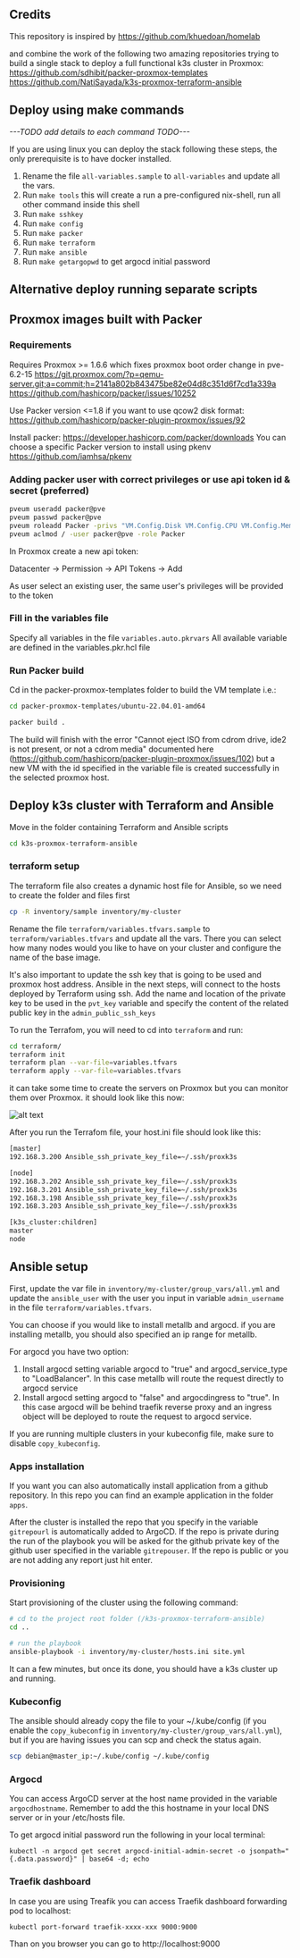 ## Credits
This repository is inspired by https://github.com/khuedoan/homelab

and combine the work of the following two amazing repositories trying to build a single stack to deploy a full functional k3s cluster in Proxmox: 
https://github.com/sdhibit/packer-proxmox-templates
https://github.com/NatiSayada/k3s-proxmox-terraform-ansible

## Deploy using make commands
*---TODO add details to each command TODO---*

If you are using linux you can deploy the stack following these steps, the only prerequisite is to have docker installed.

1. Rename the file `all-variables.sample` to `all-variables` and update all the vars. 
2. Run `make tools` this will create a run a pre-configured nix-shell, run all other command inside this shell
3. Run `make sshkey`
4. Run `make config`
5. Run `make packer`
6. Run `make terraform` 
7. Run `make ansible` 
9. Run `make getargopwd` to get argocd initial password 

## Alternative deploy running separate scripts

## Proxmox images built with Packer

### Requirements
Requires Proxmox >= 1.6.6 which fixes proxmox boot order change in pve-6.2-15
https://git.proxmox.com/?p=qemu-server.git;a=commit;h=2141a802b843475be82e04d8c351d6f7cd1a339a
https://github.com/hashicorp/packer/issues/10252

Use Packer version <=1.8 if you want to use qcow2 disk format:
https://github.com/hashicorp/packer-plugin-proxmox/issues/92 

Install packer:
https://developer.hashicorp.com/packer/downloads
You can choose a specific Packer version to install using pkenv
https://github.com/iamhsa/pkenv

### Adding packer user with correct privileges or use api token id & secret (preferred)
``` bash
pveum useradd packer@pve
pveum passwd packer@pve
pveum roleadd Packer -privs "VM.Config.Disk VM.Config.CPU VM.Config.Memory Datastore.AllocateSpace Sys.Modify VM.Config.Options VM.Allocate VM.Audit VM.Console VM.Config.CDROM VM.Config.Network VM.PowerMgmt VM.Config.HWType VM.Monitor"
pveum aclmod / -user packer@pve -role Packer
```

In Proxmox create a new api token:

Datacenter -> Permission -> API Tokens -> Add

As user select an existing user, the same user's privileges will be provided to the token

### Fill in the variables file 
Specify all variables in the file `variables.auto.pkrvars`
All available variable are defined in the variables.pkr.hcl file

### Run Packer build
Cd in the packer-proxmox-templates folder to build the VM template i.e.:
```bash
cd packer-proxmox-templates/ubuntu-22.04.01-amd64
```
```bash
packer build .
```
The build will finish with the error "Cannot eject ISO from cdrom drive, ide2 is not present, or not a cdrom media" documented here
(https://github.com/hashicorp/packer-plugin-proxmox/issues/102)
but a new VM with the id specified in the variable file is created successfully in the selected proxmox host.

## Deploy k3s cluster with Terraform and Ansible
Move in the folder containing Terraform and Ansible scripts
```bash
cd k3s-proxmox-terraform-ansible
```

### terraform setup

The terraform file also creates a dynamic host file for Ansible, so we need to create the folder and files first

```bash
cp -R inventory/sample inventory/my-cluster
```

Rename the file `terraform/variables.tfvars.sample` to `terraform/variables.tfvars` and update all the vars.
There you can select how many nodes would you like to have on your cluster and configure the name of the base image.

It's also important to update the ssh key that is going to be used and proxmox host address.
Ansible in the next steps, will connect to the hosts deployed by Terraform using ssh.  Add the name and location of the private key to be used in the ```pvt_key``` variable and specify the content of the related public key in the ```admin_public_ssh_keys``` 

To run the Terrafom, you will need to cd into `terraform` and run:

```bash
cd terraform/
terraform init
terraform plan --var-file=variables.tfvars
terraform apply --var-file=variables.tfvars
```

it can take some time to create the servers on Proxmox but you can monitor them over Proxmox.
it should look like this now:

![alt text](pics/h0Ha98fXyO.png)

After you run the Terrafom file, your host.ini file should look like this:

```bash
[master]
192.168.3.200 Ansible_ssh_private_key_file=~/.ssh/proxk3s

[node]
192.168.3.202 Ansible_ssh_private_key_file=~/.ssh/proxk3s
192.168.3.201 Ansible_ssh_private_key_file=~/.ssh/proxk3s
192.168.3.198 Ansible_ssh_private_key_file=~/.ssh/proxk3s
192.168.3.203 Ansible_ssh_private_key_file=~/.ssh/proxk3s

[k3s_cluster:children]
master
node
```

## Ansible setup

First, update the var file in `inventory/my-cluster/group_vars/all.yml` and update the ```ansible_user``` with the user you input in variable ```admin_username```  in the file  `terraform/variables.tfvars`. 

You can choose if you would like to install metallb and argocd. if you are installing metallb, you should also specified an ip range for metallb.

For argocd you have two option:
1. Install argocd setting variable argocd to "true" and argocd_service_type to "LoadBalancer". In this case metallb will route the request directly to argocd service
2. Install argocd setting argocd to "false" and argocdingress to "true". In this case argocd will be behind traefik reverse proxy and an ingress object will be deployed to route the request to argocd service.

If you are running multiple clusters in your kubeconfig file, make sure to disable ```copy_kubeconfig```.

### Apps installation
If you want you can also automatically install application from a github repository.
In this repo you can find an example application in the folder ```apps```.

After the cluster is installed the repo that you specify in the variable `gitrepourl` is automatically added to ArgoCD.
If the repo is private during the run of the playbook you will be asked for the github private key of the github user specified in the variable `gitrepouser`.
If the repo is public or you are not adding any report just hit enter.

### Provisioning

Start provisioning of the cluster using the following command:

```bash
# cd to the project root folder (/k3s-proxmox-terraform-ansible)
cd ..

# run the playbook
ansible-playbook -i inventory/my-cluster/hosts.ini site.yml
```

It can a few minutes, but once its done, you should have a k3s cluster up and running.

### Kubeconfig

The ansible should already copy the file to your ~/.kube/config (if you enable the ```copy_kubeconfig``` in  ```inventory/my-cluster/group_vars/all.yml```), but if you are having issues you can scp and check the status again.

```bash
scp debian@master_ip:~/.kube/config ~/.kube/config
```

### Argocd
You can access ArgoCD server at the host name provided in the variable ```argocdhostname```.
Remember to add the this hostname in your local DNS server or in your /etc/hosts file.

To get argocd initial password run the following in your local terminal:

```
kubectl -n argocd get secret argocd-initial-admin-secret -o jsonpath="{.data.password}" | base64 -d; echo
```

### Traefik dashboard

In case you are using Treafik you can access Traefik dashboard forwarding pod to localhost:

```
kubectl port-forward traefik-xxxx-xxx 9000:9000
```
Than on you browser you can go to http://localhost:9000
